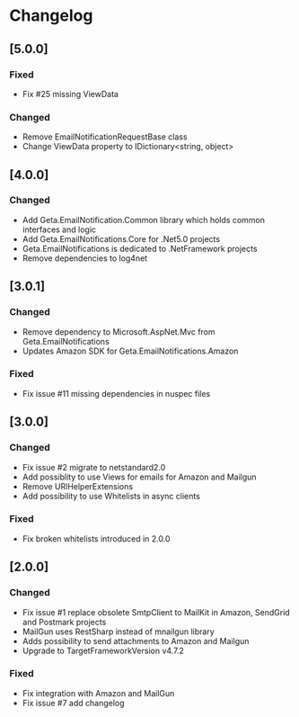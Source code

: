 ﻿# Changelog

## [5.0.0]

### Fixed
- Fix #25 missing ViewData

### Changed
- Remove EmailNotificationRequestBase class
- Change ViewData property to IDictionary<string, object>

## [4.0.0]

### Changed
- Add Geta.EmailNotification.Common library which holds common interfaces and logic
- Add Geta.EmailNotifications.Core for .Net5.0 projects
- Geta.EmailNotifications is dedicated to .NetFramework projects
- Remove dependencies to log4net

## [3.0.1]

### Changed
- Remove dependency to Microsoft.AspNet.Mvc from Geta.EmailNotifications
- Updates Amazon SDK for Geta.EmailNotifications.Amazon

### Fixed
- Fix issue #11 missing dependencies in nuspec files

## [3.0.0]

### Changed
- Fix issue #2 migrate to netstandard2.0
- Add possiblity to use Views for emails for Amazon and Mailgun
- Remove URlHelperExtensions
- Add possibility to use Whitelists in async clients

### Fixed
- Fix broken whitelists introduced in 2.0.0

## [2.0.0]

### Changed
- Fix issue #1 replace obsolete SmtpClient to MailKit in Amazon, SendGrid and Postmark projects
- MailGun uses RestSharp instead of mnailgun library
- Adds possibility to send attachments to Amazon and Mailgun
- Upgrade to TargetFrameworkVersion v4.7.2

### Fixed
- Fix integration with Amazon and MailGun
- Fix issue #7 add changelog
